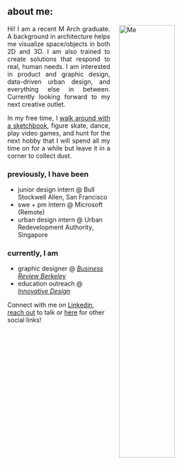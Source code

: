 ## about me:

<img style="float:right;padding-left:20px;padding-bottom:20px" src="images/me.jpg" width="50%" alt="Me" /> 

<p style="text-align: justify">
Hi! I am a recent M Arch graduate. A background in architecture helps me visualize space/objects in both 2D and 3D. I am also trained to create solutions that respond to real, human needs. I am interested in product and graphic design, data-driven urban design, and everything else in between. Currently looking forward to my next creative outlet.
 </p>

<p style="text-align: justify">
In my free time, I <a href="http://www.urbansketchers.org/">walk around with a sketchbook</a>, figure skate,  dance, play video games, and hunt for the next hobby that I will spend all my time on for a while but leave it in a corner to collect dust.
</p>


### previously, I have been
- junior design intern @ Bull Stockwell Allen, San Francisco
- swe + pm Intern @ Microsoft (Remote)
- urban design intern @ Urban Redevelopment Authority, Singapore

### currently, I am
- graphic designer @ *[Business Review Berkeley](https://businessreview.berkeley.edu/)*
- education outreach @ *[Innovative Design](https://innovativedesign.club/)*

Connect with me on [Linkedin](https://www.linkedin.com/in/jennylmchen/), [reach out](mailto:jchenlm@gmail.com) to talk or [here](https://jennychen.design/contact) for other social links!
